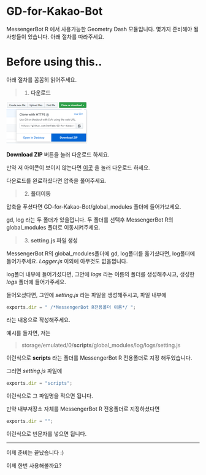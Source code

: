 GD-for-Kakao-Bot
================

MessengerBot R 에서 사용가능한 Geometry Dash 모듈입니다.
몇가지 준비해야 될 사항들이 있습니다.
아래 절차를 따라주세요.

Before using this..
===================

아래 절차를 꼼꼼히 읽어주세요.

> 1. __다운로드__

![썸네일](/Images-for-readme/1.PNG)

__Download ZIP__ 버튼을 눌러 다운로드 하세요.

만약 저 아이콘이 보이지 않는다면 [이곳](https://github.com/DenFade/GD-for-Kakao-Bot/archive/master.zip) 을 눌러 다운로드 하세요.

다운로드를 완료하셨다면 압축을 풀어주세요.


> 2. __폴더이동__


압축을 푸셨다면 GD-for-Kakao-Bot/global_modules 폴더에 들어가보세요.

gd, log 라는 두 폴더가 있을껍니다. 두 폴더를 선택후 MessengerBot R의 global_modules 폴더로 이동시켜주세요.


> 3. __setting.js 파일 생성__


MessengerBot R의 global_modules폴더에 gd, log폴더를 옮기셨다면, log폴더에 들어가주세요. _Logger.js_ 이외에 아무것도 없을껍니다.

log폴더 내부에 들어가셨다면, 그안에 _logs_ 라는 이름의 폴더를 생성해주시고, 생성한 _logs_ 폴더에 들어가주세요.

들어오셨다면, 그안에 _setting.js_ 라는 파일을 생성해주시고, 파일 내부에

```js
exports.dir = " /*MessengerBot R전용폴더 이름*/ ";
```
라는 내용으로 작성해주세요.

예시를 들자면, 저는 
> storage/emulated/0/__scripts__/global_modules/log/logs/setting.js

이런식으로 __scripts__ 라는 폴더를 MessengerBot R 전용폴더로 지정 해두었습니다.

그러면 _setting.js_ 파일에
```js
exports.dir = "scripts";
```
이런식으로 그 파일명을 적으면 됩니다.

만약 내부저장소 자체를 MessengerBot R 전용폴더로 지정하셨다면
```js
exports.dir = "";
```
이런식으로 빈문자를 넣으면 됩니다.

---

이제 준비는 끝났습니다 :)

이제 한번 사용해볼까요?

